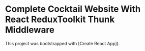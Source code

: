 # Complete Cocktail Website With React ReduxToolkit Thunk Middleware

This project was bootstrapped with [Create React App]).


